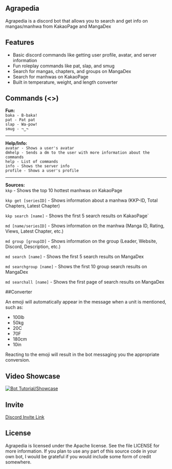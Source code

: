## Agrapedia
  
Agrapedia is a discord bot that allows you to search and get info on mangas/manhwa from KakaoPage and MangaDex
  
  
## Features
  
* Basic discord commands like getting user profile, avatar, and server information
* Fun roleplay commands like pat, slap, and smug
* Search for mangas, chapters, and groups on MangaDex
* Search for manhwas on KakaoPage
* Built in temperature, weight, and length converter
    
  
## Commands (<>)
  
**Fun:**  
`baka - B-baka!`  
`pat - Pat pat`    
`slap - Wa-pow!`    
`smug - ¬‿¬`  
- - - 
**Help/Info:**  
`avatar - Shows a user's avatar`  
`dmhelp - Sends a dm to the user with more information about the commands`  
`help - List of commands`     
`info - Shows the server info`    
`profile - Shows a user's profile`    
- - -
**Sources:**  
`kkp` - Shows the top 10 hottest manhwas on KakaoPage
  
`kkp get [seriesID]` - Shows information about a manhwa (KKP-ID, Total Chapters, Latest Chapter)
  
`kkp search [name]` - Shows the first 5 search results on KakaoPage`    
  
`md [name/seriesID]` - Shows information on the manhwa (Manga ID, Rating, Views, Latest Chapter, etc.)  
  
`md group [groupID]` - Shows information on the group (Leader, Website, Discord, Description, etc.)    
  
`md search [name]` - Shows the first 5 search results on MangaDex    
  
`md searchgroup [name]` - Shows the first 10 group search results on MangaDex     
  
`md searchall [name]` - Shows the first page of search results on MangaDex    
  
  
##Converter  
  
An emoji will automatically appear in the message when a unit is mentioned, such as:
* 100lb
* 50kg
* 20C
* 70F
* 180cm
* 10in

Reacting to the emoji will result in the bot messaging you the appropriate conversion.


## Video Showcase

[![Bot Tutorial/Showcase](https://i.imgur.com/cl8GSkj.png)](https://www.youtube.com/watch?v=2K1QjZ2IfW0&feature=youtu.be)
  
## Invite
  
[Discord Invite Link](
https://discord.com/api/oauth2/authorize?client_id=809546583078207568&permissions=523329&scope=bot)

  
## License
  
Agrapedia is licensed under the Apache license. See the file LICENSE for more information.
If you plan to use any part of this source code in your own bot, 
I would be grateful if you would include some form of credit somewhere.
